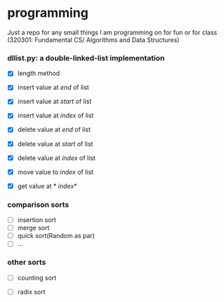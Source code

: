# programming
Just a repo for any small things I am programming on for fun or for class
(320301: Fundamental CS/ Algorithms and Data Structures)

### dllist.py: a double-linked-list implementation
* [x] length method
* [x] insert value at *end* of list
* [x] insert value at *start* of list
* [x] insert value at *index* of list
* [x] delete value at *end* of list
* [x] delete value at *start* of list
* [x] delete value at *index* of list
* [x] move value to *index* of list
* [x] get value at * index*


### comparison sorts
* [ ] insertion sort
* [ ] merge sort
* [ ] quick sort(Random as par)
* [ ] ...

### other sorts
* [ ] counting sort
* [ ] radix sort



